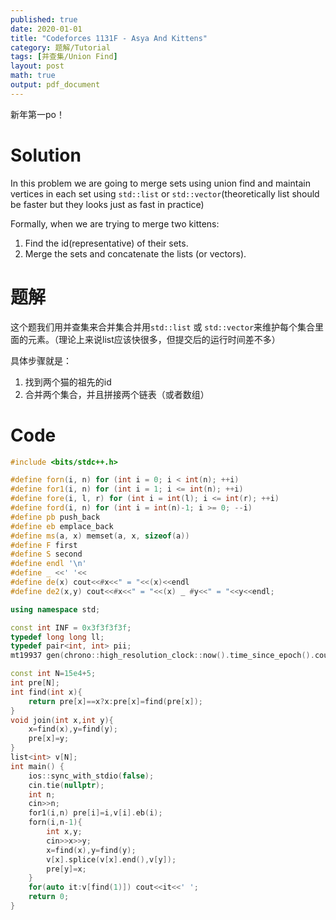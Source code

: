 ```yaml
---
published: true
date: 2020-01-01
title: "Codeforces 1131F - Asya And Kittens"
category: 题解/Tutorial
tags: [并查集/Union Find] 
layout: post
math: true
output: pdf_document
---
```


新年第一po！
<!--more-->
# Solution

In this problem we are going to merge sets using union find and maintain vertices in each set using `std::list` or `std::vector`(theoretically list should be faster but they looks just as fast in practice)

Formally, when we are trying to merge two kittens:

1. Find the id(representative) of their sets.
2. Merge the sets and concatenate the lists (or vectors).

# 题解

这个题我们用并查集来合并集合并用`std::list` 或 `std::vector`来维护每个集合里面的元素。（理论上来说list应该快很多，但提交后的运行时间差不多）

具体步骤就是：

1. 找到两个猫的祖先的id
2. 合并两个集合，并且拼接两个链表（或者数组）

# Code
```cpp
#include <bits/stdc++.h>

#define forn(i, n) for (int i = 0; i < int(n); ++i)
#define for1(i, n) for (int i = 1; i <= int(n); ++i)
#define fore(i, l, r) for (int i = int(l); i <= int(r); ++i)
#define ford(i, n) for (int i = int(n)-1; i >= 0; --i)
#define pb push_back
#define eb emplace_back
#define ms(a, x) memset(a, x, sizeof(a))
#define F first
#define S second
#define endl '\n'
#define _ <<' '<<
#define de(x) cout<<#x<<" = "<<(x)<<endl
#define de2(x,y) cout<<#x<<" = "<<(x) _ #y<<" = "<<y<<endl;

using namespace std;

const int INF = 0x3f3f3f3f;
typedef long long ll;
typedef pair<int, int> pii;
mt19937 gen(chrono::high_resolution_clock::now().time_since_epoch().count());

const int N=15e4+5;
int pre[N];
int find(int x){
    return pre[x]==x?x:pre[x]=find(pre[x]);
}
void join(int x,int y){
    x=find(x),y=find(y);
    pre[x]=y;
}
list<int> v[N];
int main() {
    ios::sync_with_stdio(false);
    cin.tie(nullptr);
	int n;
    cin>>n;
    for1(i,n) pre[i]=i,v[i].eb(i);
    forn(i,n-1){
        int x,y;
        cin>>x>>y;
        x=find(x),y=find(y);
        v[x].splice(v[x].end(),v[y]);    
        pre[y]=x;
    }
    for(auto it:v[find(1)]) cout<<it<<' ';
    return 0;
}
```